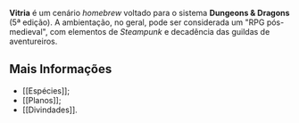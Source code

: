 **Vitria** é um cenário *homebrew* voltado para o sistema **Dungeons & Dragons** (5ª edição). A ambientação, no geral, pode ser considerada um "RPG pós-medieval", com elementos de *Steampunk* e decadência das guildas de aventureiros.

## Mais Informações

- [[Espécies]];
- [[Planos]];
- [[Divindades]].
